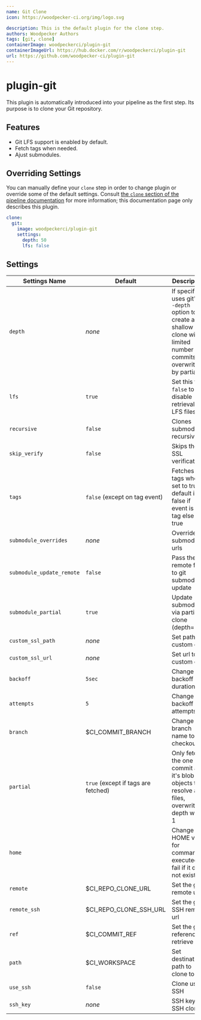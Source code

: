 ```yaml
---
name: Git Clone
icon: https://woodpecker-ci.org/img/logo.svg

description: This is the default plugin for the clone step.
authors: Woodpecker Authors
tags: [git, clone]
containerImage: woodpeckerci/plugin-git
containerImageUrl: https://hub.docker.com/r/woodpeckerci/plugin-git
url: https://github.com/woodpecker-ci/plugin-git
---
```


# plugin-git

This plugin is automatically introduced into your pipeline as the first step.
Its purpose is to clone your Git repository.

## Features

- Git LFS support is enabled by default.
- Fetch tags when needed.
- Ajust submodules.

## Overriding Settings

You can manually define your `clone` step in order to change plugin or override some of the default settings.
Consult [the `clone` section of the pipeline documentation][workflowClone] for more information;
this documentation page only describes this plugin.

```yaml
clone:
  git:
    image: woodpeckerci/plugin-git
    settings:
      depth: 50
      lfs: false
```

## Settings

| Settings Name             | Default                             | Description                                                                                                                             |
| ------------------------- | ----------------------------------- | --------------------------------------------------------------------------------------------------------------------------------------- |
| `depth`                   | _none_                              | If specified, uses git's `--depth` option to create a shallow clone with a limited number of commits, overwritten by partial            |
| `lfs`                     | `true`                              | Set this to `false` to disable retrieval of LFS files                                                                                   |
| `recursive`               | `false`                             | Clones submodules recursively                                                                                                           |
| `skip_verify`             | `false`                             | Skips the SSL verification                                                                                                              |
| `tags`                    | `false` (except on tag event)       | Fetches tags when set to true, default is false if event is not tag else true                                                           |
| `submodule_overrides`     | _none_                              | Override submodule urls                                                                                                                 |
| `submodule_update_remote` | `false`                             | Pass the --remote flag to git submodule update                                                                                          |
| `submodule_partial`       | `true`                              | Update submodules via partial clone (depth=1)                                                                                           |
| `custom_ssl_path`         | _none_                              | Set path to custom cert                                                                                                                 |
| `custom_ssl_url`          | _none_                              | Set url to custom cert                                                                                                                  |
| `backoff`                 | `5sec`                              | Change backoff duration                                                                                                                 |
| `attempts`                | `5`                                 | Change backoff attempts                                                                                                                 |
| `branch`                  | $CI_COMMIT_BRANCH                   | Change branch name to checkout to                                                                                                       |
| `partial`                 | `true` (except if tags are fetched) | Only fetch the one commit and it's blob objects to resolve all files, overwrite depth with 1                                            |
| `home`                    |                                     | Change HOME var for commands executed, fail if it does not exist                                                                        |
| `remote`                  | $CI_REPO_CLONE_URL                  | Set the git remote url                                                                                                                  |
| `remote_ssh`              | $CI_REPO_CLONE_SSH_URL              | Set the git SSH remote url                                                                                                              |
| `ref`                     | $CI_COMMIT_REF                      | Set the git reference to retrieve                                                                                            |
| `path`                    | $CI_WORKSPACE                       | Set destination path to clone to                                                                                                        |
| `use_ssh`                 | `false`                             | Clone using SSH                                                                                                                         |
| `ssh_key`                 | _none_                              | SSH key for SSH clone                                                                                                                   |

[workflowClone]: https://woodpecker-ci.org/docs/usage/workflow-syntax#clone
